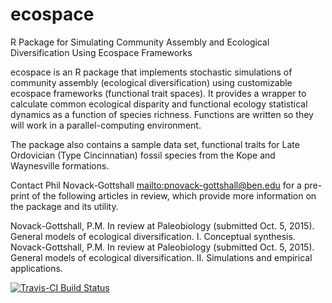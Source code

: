 # ecospace
R Package for Simulating Community Assembly and Ecological Diversification Using Ecospace Frameworks

ecospace is an R package that implements stochastic simulations of community assembly (ecological diversification) using customizable ecospace frameworks (functional trait spaces). It provides a wrapper to calculate common ecological disparity and functional ecology statistical dynamics as a function of species richness. Functions are written so they will work in a parallel-computing environment.

The package also contains a sample data set, functional traits for Late Ordovician (Type Cincinnatian) fossil species from the Kope and Waynesville formations.

Contact Phil Novack-Gottshall <mailto:pnovack-gottshall@ben.edu> for a pre-print of the following articles in review, which provide more information on the package and its utility.

Novack-Gottshall, P.M. In review at Paleobiology (submitted Oct. 5, 2015). General models of ecological diversification. I. Conceptual synthesis.
Novack-Gottshall, P.M. In review at Paleobiology (submitted Oct. 5, 2015). General models of ecological diversification. II. Simulations and empirical applications.

[![Travis-CI Build Status](https://travis-ci.org/pnovack-gottshall/ecospace.svg?branch=master)](https://travis-ci.org/pnovack-gottshall/ecospace)
